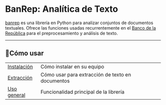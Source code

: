 # BanRep: Analítica de Texto

[banrep][pypi_banrep] es una librería en Python para analizar conjuntos de documentos textuales. Ofrece las funciones usadas recurrentemente en el [Banco de la República][web_banrep] para el preprocesamiento y análisis de texto.

[pypi_banrep]: https://pypi.org/project/banrep/
[web_banrep]: http://www.banrep.gov.co/

----

## 📖Cómo usar

|                        |                                  |
|----------------------------|----------------------------------|
| [Instalación][instalacion] | Cómo instalar en su equipo       |
| [Extracción][extraccion]    | Cómo usar para extracción de texto en documentos     |
| [Uso general][general]  | Funcionalidad principal de la librería       |

[instalacion]: instalacion.md
[extraccion]: uso_extraccion.md
[general]: uso_general.md
